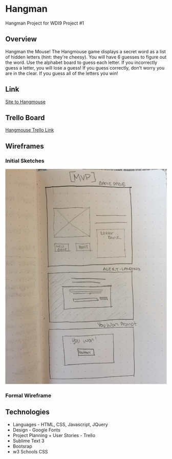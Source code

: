 # Hangman
Hangman Project for WDI9 Project #1

## Overview
Hangman the Mouse! The Hangmouse game displays a secret word as a list of hidden letters (hint: they're cheesy). You will have 6 guesses to figure out the word. Use the alphabet board to guess each letter. If you incorrectly guess a letter, you will lose a guess! If you guess correctly, don't worry you are in the clear. If you guess all of the letters you win!

## Link
[Site to Hangmouse](http://hangmouse.bitballoon.com/pages/game)

## Trello Board
[Hangmouse Trello Link](https://trello.com/b/iEa7CHlb/hangman-project-1)

## Wireframes
### Initial Sketches
![Paper Sketch](https://github.com/aylinmarie/Hangman-Project-1/blob/master/images/sketch.JPG)

### Formal Wireframe


## Technologies 
* Languages - HTML, CSS, Javascript, JQuery
* Design - Google Fonts
* Project Planning + User Stories - Trello
* Sublime Text 3
* Bootsrap
* w3 Schools CSS



